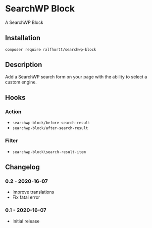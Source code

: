 # SearchWP Block

A SearchWP Block

## Installation

`composer require ralfhortt/searchwp-block`

## Description

Add a SearchWP search form on your page with the ability to select a custom engine.

## Hooks

### Action

* `searchwp-block/before-search-result`
* `searchwp-block/after-search-result`

### Filter

* `searchwp-block\search-result-item`

## Changelog

### 0.2 - 2020-16-07

* Improve translations
* Fix fatal error

### 0.1 - 2020-16-07

* Initial release
